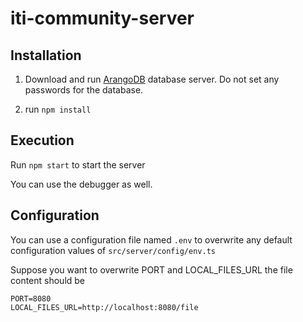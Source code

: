# iti-community-server

## Installation

1. Download and run [ArangoDB](https://www.arangodb.com/download-major) database server. Do not set any passwords for the database.

2. run `npm install`


## Execution

Run `npm start` to start the server

You can use the debugger as well.

## Configuration

You can use a configuration file named `.env` to overwrite any default configuration values of `src/server/config/env.ts`

Suppose you want to overwrite PORT and LOCAL_FILES_URL the file content should be 

```
PORT=8080
LOCAL_FILES_URL=http://localhost:8080/file
```

